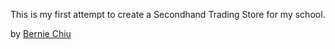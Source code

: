 This is my first attempt to create a Secondhand Trading Store for my school.

by [Bernie Chiu](http://berniechiu.com/blog/)
